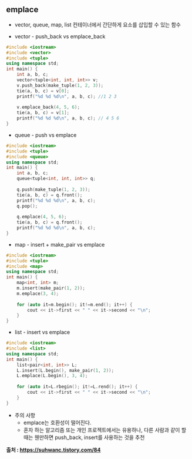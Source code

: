 ## emplace
- vector, queue, map, list 컨테이너에서 간단하게 요소를 삽입할 수 있는 함수

- vector - push_back vs emplace_back
```c++
#include <iostream>
#include <vector>
#include <tuple>
using namespace std;
int main() {
    int a, b, c;
    vector<tuple<int, int, int>> v;
    v.push_back(make_tuple(1, 2, 3));
    tie(a, b, c) = v[0];
    printf("%d %d %d\n", a, b, c); //1 2 3
 
    v.emplace_back(4, 5, 6);
    tie(a, b, c) = v[1];
    printf("%d %d %d\n", a, b, c); // 4 5 6
}
```

- queue - push vs emplace
```c++
#include <iostream>
#include <tuple>
#include <queue>
using namespace std;
int main() {
    int a, b, c;
    queue<tuple<int, int, int>> q;
 
    q.push(make_tuple(1, 2, 3));
    tie(a, b, c) = q.front();
    printf("%d %d %d\n", a, b, c);
    q.pop();
 
    q.emplace(4, 5, 6);
    tie(a, b, c) = q.front();
    printf("%d %d %d\n", a, b, c);
}
```

- map - insert + make_pair vs emplace
```c++
#include <iostream>
#include <tuple>
#include <map>
using namespace std;
int main() {
    map<int, int> m;
    m.insert(make_pair(1, 2));
    m.emplace(3, 4);
    
    for (auto it=m.begin(); it!=m.end(); it++) {
        cout << it->first << " " << it->second << "\n";
    }
}
```

- list - insert vs emplace
```c++
#include <iostream>
#include <list>
using namespace std;
int main() {
    list<pair<int, int>> L;
    L.insert(L.begin(), make_pair(1, 2));
    L.emplace(L.begin(), 3, 4);
    
    for (auto it=L.rbegin(); it!=L.rend(); it++) {
        cout << it->first << " " << it->second << "\n";
    }
}
```

- 주의 사항
    - emplace는 호환성이 떨어진다. 
    - 혼자 하는 알고리즘 또는 개인 프로젝트에서는 유용하나, 다른 사람과 같이 할 때는 웬만하면 push_back, insert를 사용하는 것을 추천

**출처 : https://suhwanc.tistory.com/84**
